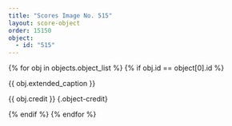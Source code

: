```yaml
---
title: "Scores Image No. 515"
layout: score-object
order: 15150
object:
  - id: "515"
---
```


{% for obj in objects.object_list %}
{% if obj.id == object[0].id %}

{{ obj.extended_caption }}

{{ obj.credit }} {.object-credit}

{% endif %}
{% endfor %}
